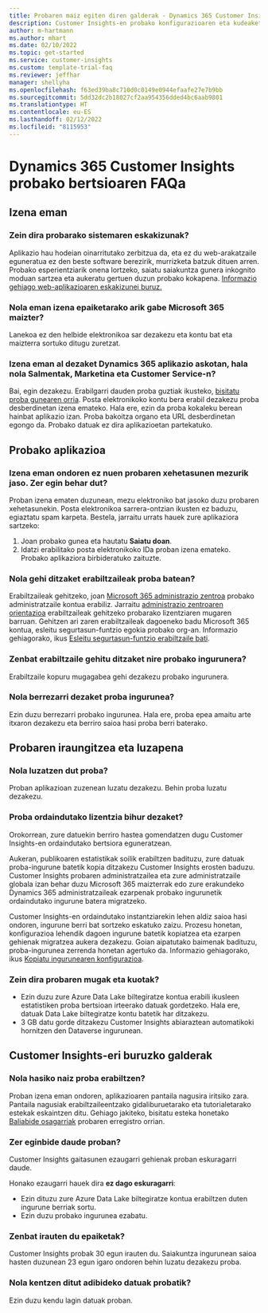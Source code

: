 ```yaml
---
title: Probaren maiz egiten diren galderak - Dynamics 365 Customer Insights
description: Customer Insights-en probako konfigurazioaren eta kudeaketarekin lotutako ohiko galderen irtenbideak. Ikasi plataformaren eta aplikazioen berariazko arazoak konpontzen.
author: m-hartmann
ms.author: mhart
ms.date: 02/10/2022
ms.topic: get-started
ms.service: customer-insights
ms.custom: template-trial-faq
ms.reviewer: jeffhar
manager: shellyha
ms.openlocfilehash: f63ed39ba8c710d0c0149e0944efaafe27e7b9bb
ms.sourcegitcommit: 5dd32dc2b18027cf2aa954356dded4bc6aab9801
ms.translationtype: HT
ms.contentlocale: eu-ES
ms.lasthandoff: 02/12/2022
ms.locfileid: "8115953"
---
```

# <a name="dynamics-365-customer-insights-trial-faq"></a>Dynamics 365 Customer Insights probako bertsioaren FAQa

## <a name="sign-up"></a>Izena eman

### <a name="what-are-the-system-requirements-for-the-trial"></a>Zein dira probarako sistemaren eskakizunak?

Aplikazio hau hodeian oinarritutako zerbitzua da, eta ez du web-arakatzaile eguneratua ez den beste software berezirik, murrizketa batzuk dituen arren. Probako esperientziarik onena lortzeko, saiatu saiakuntza gunera inkognito moduan sartzea eta aukeratu gertuen duzun probako kokapena. [Informazio gehiago web-aplikazioaren eskakizunei buruz.](/power-platform/admin/web-application-requirements)

### <a name="how-do-i-sign-up-for-the-trial-without-a-microsoft-365-tenant"></a>Nola eman izena epaiketarako arik gabe Microsoft 365 maizter?

Lanekoa ez den helbide elektronikoa sar dezakezu eta kontu bat eta maizterra sortuko ditugu zuretzat.

### <a name="can-i-sign-up-for-multiple-dynamics-365-apps-such-as-sales-marketing-and-customer-service"></a>Izena eman al dezaket Dynamics 365 aplikazio askotan, hala nola Salmentak, Marketina eta Customer Service-n?

Bai, egin dezakezu. Erabilgarri dauden proba guztiak ikusteko, [bisitatu proba gunearen orria](https://dynamics.microsoft.com/dynamics-365-free-trial). Posta elektronikoko kontu bera erabil dezakezu proba desberdinetan izena emateko. Hala ere, ezin da proba kokaleku berean hainbat aplikazio izan. Proba bakoitza organo eta URL desberdinetan egongo da. Probako datuak ez dira aplikazioetan partekatuko.

## <a name="trial-app"></a>Probako aplikazioa

### <a name="i-didnt-receive-the-trial-details-email-after-signing-up-what-should-i-do"></a>Izena eman ondoren ez nuen probaren xehetasunen mezurik jaso. Zer egin behar dut?

Proban izena ematen duzunean, mezu elektroniko bat jasoko duzu probaren xehetasunekin. Posta elektronikoa sarrera-ontzian ikusten ez baduzu, egiaztatu spam karpeta. Bestela, jarraitu urrats hauek zure aplikaziora sartzeko:

1. Joan probako gunea eta hautatu **Saiatu doan**.
1. Idatzi erabilitako posta elektronikoko IDa proban izena emateko. Probako aplikaziora birbideratuko zaituzte.

### <a name="how-do-i-add-more-users-to-a-trial"></a>Nola gehi ditzaket erabiltzaileak proba batean?

Erabiltzaileak gehitzeko, joan [Microsoft 365 administrazio zentroa](https://admin.microsoft.com) probako administratzaile kontua erabiliz. Jarraitu [administrazio zentroaren orientazioa](/microsoft-365/admin/add-users/add-users) erabiltzaileak gehitzeko probarako lizentziaren mugaren barruan. Gehitzen ari zaren erabiltzaileak dagoeneko badu Microsoft 365 kontua, esleitu segurtasun-funtzio egokia probako org-an. Informazio gehiagorako, ikus [Esleitu segurtasun-funtzio erabiltzaile bati](/power-platform/admin/create-users-assign-online-security-roles#assign-a-security-role-to-a-user).

### <a name="how-many-users-can-i-add-to-my-trial-environment"></a>Zenbat erabiltzaile gehitu ditzaket nire probako ingurunera?

Erabiltzaile kopuru mugagabea gehi dezakezu probako ingurunera.

### <a name="how-do-i-reset-the-trial-environment"></a>Nola berrezarri dezaket proba ingurunea?

Ezin duzu berrezarri probako ingurunea. Hala ere, proba epea amaitu arte itxaron dezakezu eta berriro saioa hasi proba berri baterako.

## <a name="trial-expiration-and-extension"></a>Probaren iraungitzea eta luzapena

### <a name="how-do-i-extend-the-trial"></a>Nola luzatzen dut proba?

Proban aplikazioan zuzenean luzatu dezakezu. Behin proba luzatu dezakezu.

### <a name="can-i-convert-the-trial-to-a-paid-license"></a>Proba ordaindutako lizentzia bihur dezaket?

Orokorrean, zure datuekin berriro hastea gomendatzen dugu Customer Insights-en ordaindutako bertsiora eguneratzean. 

Aukeran, publikoaren estatistikak soilik erabiltzen badituzu, zure datuak proba-ingurune batetik kopia ditzakezu Customer Insights erosten baduzu. Customer Insights probaren administratzailea eta zure administratzaile globala izan behar duzu Microsoft 365 maizterrak edo zure erakundeko Dynamics 365 administratzaileak ezarpenak probako ingurunetik ordaindutako ingurune batera migratzeko. 

Customer Insights-en ordaindutako instantziarekin lehen aldiz saioa hasi ondoren, ingurune berri bat sortzeko eskatuko zaizu. Prozesu honetan, konfigurazioa lehendik dagoen ingurune batetik kopiatzea eta ezarpen gehienak migratzea aukera dezakezu. Goian aipatutako baimenak badituzu, proba-ingurunea zerrenda honetan agertuko da. Informazio gehiagorako, ikus [Kopiatu ingurunearen konfigurazioa](audience-insights/manage-environments.md#copy-the-environment-configuration).

### <a name="what-are-the-trial-limits-and-quotas"></a>Zein dira probaren mugak eta kuotak?

- Ezin duzu zure Azure Data Lake biltegiratze kontua erabili ikusleen estatistiken proba bertsioan irteerako datuak gordetzeko. Hala ere, datuak Data Lake biltegiratze kontu batetik har ditzakezu.
- 3 GB datu gorde ditzakezu Customer Insights abiaraztean automatikoki hornitzen den Dataverse ingurunean.

## <a name="customer-insights-specific-questions"></a>Customer Insights-eri buruzko galderak

### <a name="how-do-i-start-using-the-trial"></a>Nola hasiko naiz proba erabiltzen?

Proban izena eman ondoren, aplikazioaren pantaila nagusira iritsiko zara. Pantaila nagusiak erabiltzaileentzako gidaliburuetarako eta tutorialetarako estekak eskaintzen ditu. Gehiago jakiteko, bisitatu esteka honetako [Baliabide osagarriak](trial-signup.md#additional-resources) probaren erregistro orrian.

### <a name="what-features-are-available-in-the-trial"></a>Zer eginbide daude proban?

Customer Insights gaitasunen ezaugarri gehienak proban eskuragarri daude.

Honako ezaugarri hauek dira **ez dago eskuragarri**: 
- Ezin dituzu zure Azure Data Lake biltegiratze kontua erabiltzen duten ingurune berriak sortu.
- Ezin duzu probako ingurunea ezabatu. 

### <a name="how-long-does-the-trial-last"></a>Zenbat irauten du epaiketak?

Customer Insights probak 30 egun irauten du. Saiakuntza ingurunean saioa hasten duzunean 23 egun igaro ondoren behin luzatu dezakezu proba.

### <a name="how-do-i-remove-sample-data-from-the-trial"></a>Nola kentzen ditut adibideko datuak probatik?

Ezin duzu kendu lagin datuak proban.
